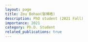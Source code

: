```yaml
---
layout: page
title: Zou Bohao(邹博皓)
description: PhD student (2021 Fall)
importance: 2021
category: Ph.D. Student
related_publications: true
---
```

